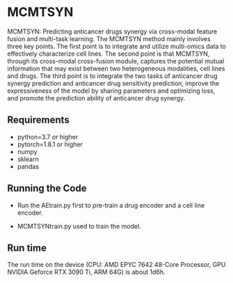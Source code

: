 # MCMTSYN
MCMTSYN: Predicting anticancer drugs synergy via cross-modal feature fusion and multi-task learning.
The MCMTSYN method mainly involves three key points. The first point is to integrate and utilize multi-omics data to effectively characterize cell lines. The second point is that MCMTSYN, through its cross-modal cross-fusion module, captures the potential mutual information that may exist between two heterogeneous modalities, cell lines and drugs. The third point is to integrate the two tasks of anticancer drug synergy prediction and anticancer drug sensitivity prediction, improve the expressiveness of the model by sharing parameters and optimizing loss, and promote the prediction ability of anticancer drug synergy.

## Requirements

* python=3.7 or higher 
*  pytorch=1.8.1 or higher
*  numpy
*  sklearn
*  pandas

## Running the Code

* Run the AEtrain.py first to pre-train a drug encoder and a cell line encoder.

* MCMTSYNtrain.py used to train the model.

## Run time

The run time on the device (CPU: AMD EPYC 7642 48-Core Processor, GPU NVIDIA Geforce RTX 3090 Ti, ARM 64G) is about 1d6h.
